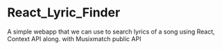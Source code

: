 # React_Lyric_Finder
A simple webapp that we can use to search lyrics of a song using React, Context API along. with Musixmatch public API
